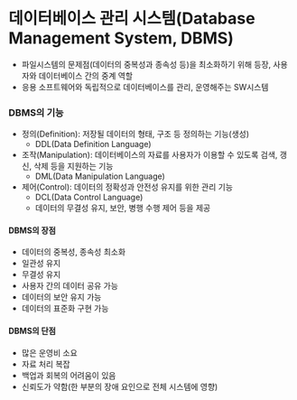# 데이터베이스 관리 시스템(Database Management System, DBMS)

- 파일시스템의 문제점(데이터의 중복성과 종속성 등)을 최소화하기 위해 등장, 사용자와 데이터베이스 간의 중계 역할
- 응용 소프트웨어와 독립적으로 데이터베이스를 관리, 운영해주는 SW시스템

### DBMS의 기능

- 정의(Definition): 저장될 데이터의 형태, 구조 등 정의하는 기능(생성)
  - DDL(Data Definition Language)
- 조작(Manipulation): 데이터베이스의 자료를 사용자가 이용할 수 있도록 검색, 갱신, 삭제 등을 지원하는 기능
  - DML(Data Manipulation Language)
- 제어(Control): 데이터의 정확성과 안전성 유지를 위한 관리 기능
  - DCL(Data Control Language)
  - 데이터의 무결성 유지, 보안, 병행 수행 제어 등을 제공

#### DBMS의 장점

- 데이터의 중복성, 종속성 최소화
- 일관성 유지
- 무결성 유지
- 사용자 간의 데이터 공유 가능
- 데이터의 보안 유지 가능
- 데이터의 표준화 구현 가능

#### DBMS의 단점

- 많은 운영비 소요
- 자료 처리 복잡
- 백업과 회복의 어려움이 있음
- 신뢰도가 약함(한 부분의 장애 요인으로 전체 시스템에 영향)

<br />

